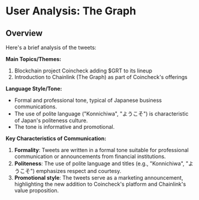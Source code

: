 # User Analysis: The Graph

## Overview

Here's a brief analysis of the tweets:

**Main Topics/Themes:**

1. Blockchain project Coincheck adding $GRT to its lineup
2. Introduction to Chainlink (The Graph) as part of Coincheck's offerings

**Language Style/Tone:**

- Formal and professional tone, typical of Japanese business communications.
- The use of polite language ("Konnichiwa", "ようこそ") is characteristic of Japan's politeness culture.
- The tone is informative and promotional.

**Key Characteristics of Communication:**

1. **Formality**: Tweets are written in a formal tone suitable for professional communication or announcements from financial institutions.
2. **Politeness**: The use of polite language and titles (e.g., "Konnichiwa", "ようこそ") emphasizes respect and courtesy.
3. **Promotional style**: The tweets serve as a marketing announcement, highlighting the new addition to Coincheck's platform and Chainlink's value proposition.